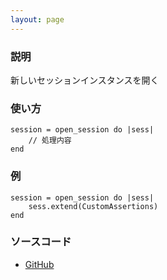 ```yaml
---
layout: page
---
```


### 説明

新しいセッションインスタンスを開く

### 使い方

    session = open_session do |sess|
        // 処理内容
    end

### 例

    session = open_session do |sess|
        sess.extend(CustomAssertions)
    end

### ソースコード

- [GitHub](https://github.com/rails/rails/blob/984c3ef2775781d47efa9f541ce570daa2434a80/actionpack/lib/action_dispatch/testing/integration.rb#L387)
